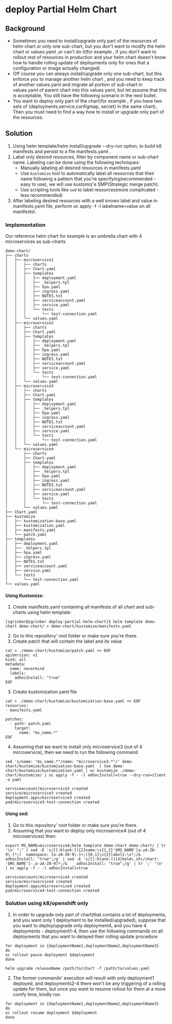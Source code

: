 # deploy Partial Helm Chart

## Background
  - Sometimes you need to install/upgrade only part of the resources of helm chart or only one sub-chart,
    but you don't want to modify the helm chart or values.yaml ,or can't do it(for example , if you don't want to rollout rest of resources in production and your helm chart doesn't know how to handle  rolling update of deployments only for ones that a configuration or image actually changed) 
  - Off course you can always install/upgrade only one sub-chart, but this enforce you to manage another helm chart , and you need to keep track of another values.yaml and migrate all portion of sub-chart in values.yaml of parent chart into this values yaml, but let assume that this is acceptable,
    You still have the following scenario in the next bullet.
  - You want to deploy only part of the chart(for example , if you have two sets of {deployments,service,configmap, secret} in the same chart), Then you must need to find a way how to install or upgrade only part of the resources.
    
## Solution

1. Using helm template/helm install/upgrade --dry-run option, to build k8 manifests and persist to a file manifests.yaml .
2. Label only desired resources, filter by component name or sub-chart name.
   Labeling can be done using the following techniques:
    - Manually labeling all desired resources in manifests.yaml
    - Use `kustomize` tool to automatically label all resources that their name following a pattern that you're specifying(recommended - easy to use), we will use kustomiz'e SMP(Strategic merge patch).
    - Use scripting tools like `sed` to label resources(more complicated - less recommended) 
3. After labeling desired resources with a well known label and value in manifests.yaml file, perform oc apply  -f -l labelname=value on all manifestst.

### Implementation

Our reference helm chart for example is an umbrella chart with 4 microservices as sub-charts
```shell
demo-chart/
├── charts
│   ├── microservice1
│   │   ├── charts
│   │   ├── Chart.yaml
│   │   ├── templates
│   │   │   ├── deployment.yaml
│   │   │   ├── _helpers.tpl
│   │   │   ├── hpa.yaml
│   │   │   ├── ingress.yaml
│   │   │   ├── NOTES.txt
│   │   │   ├── serviceaccount.yaml
│   │   │   ├── service.yaml
│   │   │   └── tests
│   │   │       └── test-connection.yaml
│   │   └── values.yaml
│   ├── microservice2
│   │   ├── charts
│   │   ├── Chart.yaml
│   │   ├── templates
│   │   │   ├── deployment.yaml
│   │   │   ├── _helpers.tpl
│   │   │   ├── hpa.yaml
│   │   │   ├── ingress.yaml
│   │   │   ├── NOTES.txt
│   │   │   ├── serviceaccount.yaml
│   │   │   ├── service.yaml
│   │   │   └── tests
│   │   │       └── test-connection.yaml
│   │   └── values.yaml
│   ├── microservice3
│   │   ├── charts
│   │   ├── Chart.yaml
│   │   ├── templates
│   │   │   ├── deployment.yaml
│   │   │   ├── _helpers.tpl
│   │   │   ├── hpa.yaml
│   │   │   ├── ingress.yaml
│   │   │   ├── NOTES.txt
│   │   │   ├── serviceaccount.yaml
│   │   │   ├── service.yaml
│   │   │   └── tests
│   │   │       └── test-connection.yaml
│   │   └── values.yaml
│   └── microservice4
│       ├── charts
│       ├── Chart.yaml
│       ├── templates
│       │   ├── deployment.yaml
│       │   ├── _helpers.tpl
│       │   ├── hpa.yaml
│       │   ├── ingress.yaml
│       │   ├── NOTES.txt
│       │   ├── serviceaccount.yaml
│       │   ├── service.yaml
│       │   └── tests
│       │       └── test-connection.yaml
│       └── values.yaml
├── Chart.yaml
├── kustomize
│   ├── kustomization-base.yaml
│   ├── kustomization.yaml
│   ├── manifests.yaml
│   └── patch.yaml
├── templates
│   ├── deployment.yaml
│   ├── _helpers.tpl
│   ├── hpa.yaml
│   ├── ingress.yaml
│   ├── NOTES.txt
│   ├── serviceaccount.yaml
│   ├── service.yaml
│   └── tests
│       └── test-connection.yaml
└── values.yaml
```
#### Using Kustomize:

1. Create manifests.yaml containing all manifests of all chart and sub-charts using helm template:
```shell
[zgrinber@zgrinber deploy-partial-helm-chart]$ helm template demo-chart demo-chart/ > demo-chart/kustomize/manifests.yaml
```

2. Go to this repository' root folder or make sure you're there.
3. Create patch that will contain the label and its value
```shell
cat > ./demo-chart/kustomize/patch.yaml << EOF
apiVersion: v1
kind: all
metadata:
  name: nevermind
  labels:
    adhocInstall: "true"
EOF
```
3. Create kustomization.yaml file
```shell
cat > ./demo-chart/kustomize/kustomization-base.yaml << EOF
resources:
- manifests.yaml

patches:
  - path: patch.yaml  
    target:
      name: "ms_name.*"
EOF
```

4. Assuming that we want to install only microservice3 (out of 4 microservice), then we need to run the following command:
```shell
sed 's/name: "ms_name.*"/name: "microservice3.*"/' demo-chart/kustomize/kustomization-base.yaml  | tee demo-chart/kustomize/kustomization.yaml | oc kustomize ./demo-chart/kustomize/ | oc apply -f - -l adhocInstall=true --dry-run=client -o yaml
```
```shell
serviceaccount/microservice3 created
service/microservice3 created
deployment.apps/microservice3 created
pod/microservice3-test-connection created
```

#### Using sed:
1. Go to this repository' root folder or make sure you're there.
2. Assuming that you want to deploy only microservice4 (out of 4 microservices) then:
```shell
export MS_NAME=microservice4;helm template demo-chart demo-chart/ | tr '\n' ";" | sed -E 's/[[:blank:]]{2}name:\s{1,2}'$MS_NAME'[a-zA-Z0-9\-]*;(  namespace: [a-zA-Z0-9\-]+;){0,1}\s{2}labels:\s*;/&    adhocInstall: "true";/g' | sed -E 's/[[:blank:]]{4}helm\.sh\/chart: '$MS_NAME'[-.a-zA-Z0-9]*;/&    adhocInstall: "true";/g' | tr ';' '\n' | oc apply -f - -l adhocInstall=true
```
```shell
serviceaccount/microservice4 created
service/microservice4 created
deployment.apps/microservice4 created
pod/microservice4-test-connection created
```

### Solution using k8/openshift only
 1. In order to upgrade only part of chart(that contains a lot of deployments, and you want only 1 deployment to be installed/upgraded), suppose that you want to deploy/upgrade only deployment4, and you have 4 deployments -  deployment1-4, then use the following commands on all deployments that you want to delayed their rolling update procedure
 ```shell
 for deployment in {deploymentName1,deploymentName2,deploymentName3} 
 do
 oc rollout pause deployment $deployment
 done
 
 helm upgrade releaseName /path/to/chart -f /path/to/values.yaml
  ```
 2. The former commands' execution will result with only deployment1 deployed, and deployments2-4 there won't be any triggering of a rolling update for them, but once you want to resume rollout for them at a more comfy time, kindly run
 ```shell
 for deployment in {deploymentName1,deploymentName2,deploymentName3} 
 do
 oc rollout resume deployment $deployment
 done
 ```
